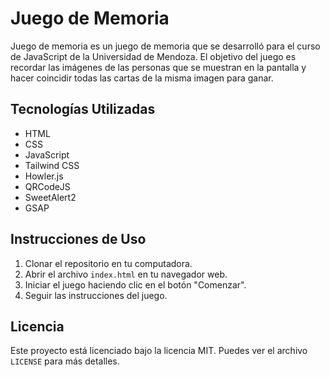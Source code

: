 # Juego de Memoria

Juego de memoria es un juego de memoria que se desarrolló para el curso de JavaScript de la Universidad de Mendoza. El objetivo del juego es recordar las imágenes de las personas que se muestran en la pantalla y hacer coincidir todas las cartas de la misma imagen para ganar.

## Tecnologías Utilizadas

- HTML
- CSS
- JavaScript
- Tailwind CSS
- Howler.js
- QRCodeJS
- SweetAlert2
- GSAP

## Instrucciones de Uso

1. Clonar el repositorio en tu computadora.
2. Abrir el archivo `index.html` en tu navegador web.
3. Iniciar el juego haciendo clic en el botón "Comenzar".
4. Seguir las instrucciones del juego.

## Licencia

Este proyecto está licenciado bajo la licencia MIT. Puedes ver el archivo `LICENSE` para más detalles.